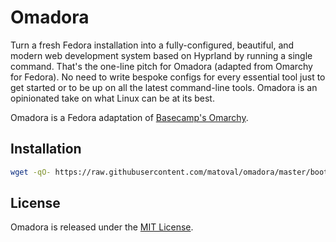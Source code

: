 # Omadora

Turn a fresh Fedora installation into a fully-configured, beautiful, and modern web development system based on Hyprland by running a single command. That's the one-line pitch for Omadora (adapted from Omarchy for Fedora). No need to write bespoke configs for every essential tool just to get started or to be up on all the latest command-line tools. Omadora is an opinionated take on what Linux can be at its best.

Omadora is a Fedora adaptation of [Basecamp's Omarchy](https://github.com/basecamp/omarchy).

## Installation

```bash
wget -qO- https://raw.githubusercontent.com/matoval/omadora/master/boot.sh | bash
```

## License

Omadora is released under the [MIT License](https://opensource.org/licenses/MIT).

